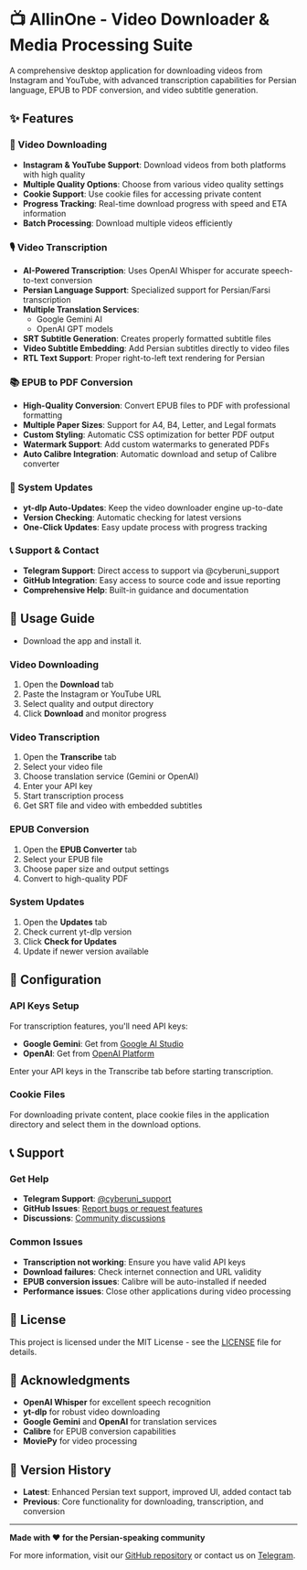 # 📺 AllinOne - Video Downloader & Media Processing Suite

A comprehensive desktop application for downloading videos from Instagram and YouTube, with advanced transcription capabilities for Persian language, EPUB to PDF conversion, and video subtitle generation.

## ✨ Features

### 🎥 Video Downloading
- **Instagram & YouTube Support**: Download videos from both platforms with high quality
- **Multiple Quality Options**: Choose from various video quality settings
- **Cookie Support**: Use cookie files for accessing private content
- **Progress Tracking**: Real-time download progress with speed and ETA information
- **Batch Processing**: Download multiple videos efficiently

### 🎙️ Video Transcription
- **AI-Powered Transcription**: Uses OpenAI Whisper for accurate speech-to-text conversion
- **Persian Language Support**: Specialized support for Persian/Farsi transcription
- **Multiple Translation Services**: 
  - Google Gemini AI
  - OpenAI GPT models
- **SRT Subtitle Generation**: Creates properly formatted subtitle files
- **Video Subtitle Embedding**: Add Persian subtitles directly to video files
- **RTL Text Support**: Proper right-to-left text rendering for Persian

### 📚 EPUB to PDF Conversion
- **High-Quality Conversion**: Convert EPUB files to PDF with professional formatting
- **Multiple Paper Sizes**: Support for A4, B4, Letter, and Legal formats
- **Custom Styling**: Automatic CSS optimization for better PDF output
- **Watermark Support**: Add custom watermarks to generated PDFs
- **Auto Calibre Integration**: Automatic download and setup of Calibre converter

### 🔄 System Updates
- **yt-dlp Auto-Updates**: Keep the video downloader engine up-to-date
- **Version Checking**: Automatic checking for latest versions
- **One-Click Updates**: Easy update process with progress tracking

### 📞 Support & Contact
- **Telegram Support**: Direct access to support via @cyberuni_support
- **GitHub Integration**: Easy access to source code and issue reporting
- **Comprehensive Help**: Built-in guidance and documentation


## 📖 Usage Guide
- Download the app and install it.

### Video Downloading
1. Open the **Download** tab
2. Paste the Instagram or YouTube URL
3. Select quality and output directory
4. Click **Download** and monitor progress

### Video Transcription
1. Open the **Transcribe** tab
2. Select your video file
3. Choose translation service (Gemini or OpenAI)
4. Enter your API key
5. Start transcription process
6. Get SRT file and video with embedded subtitles

### EPUB Conversion
1. Open the **EPUB Converter** tab
2. Select your EPUB file
3. Choose paper size and output settings
4. Convert to high-quality PDF

### System Updates
1. Open the **Updates** tab
2. Check current yt-dlp version
3. Click **Check for Updates**
4. Update if newer version available

## 🔧 Configuration

### API Keys Setup
For transcription features, you'll need API keys:

- **Google Gemini**: Get from [Google AI Studio](https://makersuite.google.com/)
- **OpenAI**: Get from [OpenAI Platform](https://platform.openai.com/)

Enter your API keys in the Transcribe tab before starting transcription.

### Cookie Files
For downloading private content, place cookie files in the application directory and select them in the download options.



## 📞 Support

### Get Help
- **Telegram Support**: [@cyberuni_support](https://t.me/cyberuni_support)
- **GitHub Issues**: [Report bugs or request features](https://github.com/iamjalipo/Video-Transcription-To-Perisan/issues)
- **Discussions**: [Community discussions](https://github.com/iamjalipo/Video-Transcription-To-Perisan/discussions)

### Common Issues
- **Transcription not working**: Ensure you have valid API keys
- **Download failures**: Check internet connection and URL validity
- **EPUB conversion issues**: Calibre will be auto-installed if needed
- **Performance issues**: Close other applications during video processing

## 📄 License

This project is licensed under the MIT License - see the [LICENSE](LICENSE) file for details.

## 🙏 Acknowledgments

- **OpenAI Whisper** for excellent speech recognition
- **yt-dlp** for robust video downloading
- **Google Gemini** and **OpenAI** for translation services
- **Calibre** for EPUB conversion capabilities
- **MoviePy** for video processing

## 🔄 Version History

- **Latest**: Enhanced Persian text support, improved UI, added contact tab
- **Previous**: Core functionality for downloading, transcription, and conversion

---

**Made with ❤️ for the Persian-speaking community**

For more information, visit our [GitHub repository](https://github.com/iamjalipo/Video-Transcription-To-Perisan) or contact us on [Telegram](https://t.me/cyberuni_support).
